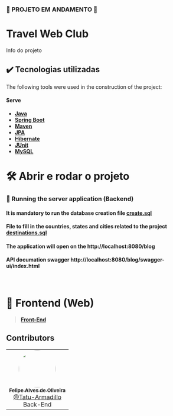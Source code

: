 ### 🚧 PROJETO EM ANDAMENTO 🚧

# Travel Web Club

Info do projeto

## ✔️ Tecnologias utilizadas
The following tools were used in the construction of the project:
#### **Serve** 

-   **[Java](https://www.oracle.com/java/technologies/javase/jdk17-archive-downloads.html)**
-   **[Spring Boot](https://spring.io/)**
-   **[Maven](https://maven.apache.org/guides/index.html)**
-   **[JPA](https://docs.spring.io/spring-data/jpa/docs/current/reference/html/)**
-   **[Hibernate](https://hibernate.org/orm/)**
-   **[JUnit](https://junit.org/junit5/)**
-   **[MySQL](https://www.mysql.com/)**

# 🛠️ Abrir e rodar o projeto

### 🧭 Running the server application (Backend)
#### It is mandatory to run the database creation file [create.sql](https://github.com/Tatu-Armadillo/blog/blob/main/src/main/resources/scripts/create.sql)
#### File to fill in the countries, states and cities related to the project [destinations.sql](https://github.com/Tatu-Armadillo/blog/blob/main/src/main/resources/scripts/destinations/destinations.sql)


#### The application will open on the http://localhost:8080/blog
#### API documation swagger http://localhost:8080/blog/swagger-ui/index.html

<br/> 

# 🎲 Frontend (Web)
> **[Front-End](https://github.com/Tatu-Armadillo/club-travel-front)**
## Contributors

<table>
  <tr>
    <td align="center">
        <a href="https://www.linkedin.com/in/felipe-alves-de-oliveira-4607b8211/">
            <img style="border-radius: 50%;" src="https://avatars.githubusercontent.com/u/69278300?v=4" width="100px;"/>
            <br/>
            <sub><b>Felipe Alves de Oliveira</b></sub>
        </a>
        <br/>
      <a href="https://github.com/Tatu-Armadillo" />
        @Tatu-Armadillo
      </a>
        <br/>Back-End
    </td>
  </tr>
</table>
